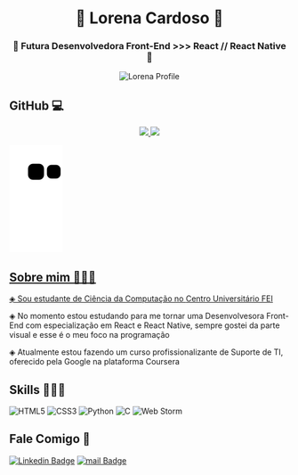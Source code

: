 <h1 align="center">👾 Lorena Cardoso 👾</h1>

<h3 align="center">💫 Futura Desenvolvedora Front-End >>> React // React Native 💫</h3>

<p align="center">
  <img src="" alt="Lorena Profile"/>
</p>


## GitHub 💻

<div align="center">
  <a href="https://github.com/LorenaCardosoSanches">
  <img height="180em" src="https://github-readme-stats.vercel.app/api?username=LorenaCardosoSanches&show_icons=true&theme=synthwave&include_all_commits=true&count_private=true"/>
  <img height="180em" src="https://github-readme-stats.vercel.app/api/top-langs/?username=LorenaCardosoSanches&layout=compact&langs_count=7&theme=synthwave"/>
</div>

![Snake animation](https://github.com/LorenaCardosoSanches/LorenaCardosoSanches/blob/output/github-contribution-grid-snake.svg)
  

## Sobre mim 👩🏻‍🦱

 ◈ Sou estudante de Ciência da Computação no [Centro Universitário FEI](https://portal.fei.edu.br/)
 
 ◈ No momento estou estudando para me tornar uma Desenvolvesora Front-End com especialização em React e React Native, sempre gostei da parte visual e esse é o meu foco na programação
 
 ◈ Atualmente estou fazendo um curso profissionalizante de Suporte de TI, oferecido pela Google na plataforma Coursera



## Skills 👩🏻‍💻

![HTML5](https://img.shields.io/badge/-HTML5-000?style=for-the-badge&logo=html5&logoColor=E34F26)
![CSS3](https://img.shields.io/badge/-CSS3-000?style=for-the-badge&logo=css3&logoColor=1572B6)
![Python](https://img.shields.io/badge/Python-000?style=for-the-badge&logo=Python&logoColor=3776AB)
![C](https://img.shields.io/badge/C-00599C?style=for-the-badge&logo=c&logoColor=white)
![Web Storm](https://img.shields.io/badge/WebStorm-000000?style=for-the-badge&logo=WebStorm&logoColor=white)


## Fale Comigo 💌

[![Linkedin Badge](https://img.shields.io/badge/LinkedIn-0077B5?style=for-the-badge&logo=linkedin&logoColor=white)](https://br.linkedin.com/in/lorena-cardoso-sanches-a05695240)
[![mail Badge](https://img.shields.io/badge/Microsoft_Outlook-0078D4?style=for-the-badge&logo=microsoft-outlook&logoColor=white)](mailto:lorena.cardoso.s@outlook.com?subject=[GitHub]%2Hello)



